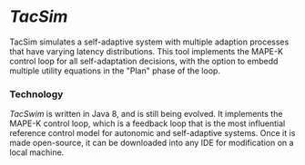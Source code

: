 # *TacSim*
TacSim simulates a self-adaptive system with multiple adaption processes that have varying latency distributions. This tool implements the MAPE-K control loop for all self-adaptation decisions, with the option to embedd multiple utility equations in the "Plan" phase of the loop.  

### Technology
*TacSwim* is written in Java 8, and is still being evolved. It implements the MAPE-K control loop, which is a feedback loop that is the most influential reference control model for autonomic and self-adaptive systems. Once it is made open-source, it can be downloaded into any IDE for modification on a local machine.
 
